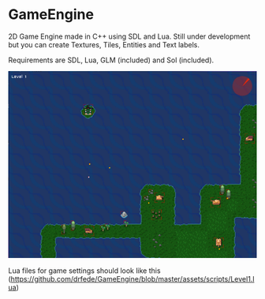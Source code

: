 # GameEngine

2D Game Engine made in C++ using SDL and Lua.
Still under development but you can create Textures, Tiles, Entities and Text labels. 

Requirements are SDL, Lua, GLM (included) and Sol (included).

![2D Engine Example Image](https://github.com/drfede/GameEngine/blob/master/assets/images/gameengine.png)

Lua files for game settings should look like this
(https://github.com/drfede/GameEngine/blob/master/assets/scripts/Level1.lua) 
